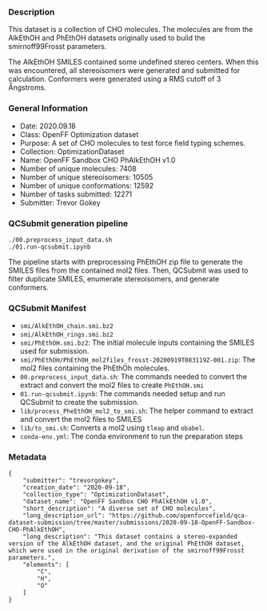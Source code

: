 ### Description

This dataset is a collection of CHO molecules.
The molecules are from the AlkEthOH and PhEthOH datasets originally used to build the smirnoff99Frosst parameters.

The AlkEthOH SMILES contained some undefined stereo centers.
When this was encountered, all stereoisomers were generated and submitted for calculation.
Conformers were generated using a RMS cutoff of 3 Ångstroms.

### General Information
 - Date: 2020.09.18
 - Class: OpenFF Optimization dataset
 - Purpose: A set of CHO molecules to test force field typing schemes.
 - Collection: OptimizationDataset
 - Name: OpenFF Sandbox CHO PhAlkEthOH v1.0
 - Number of unique molecules: 7408
 - Number of unique stereoisomers: 10505
 - Number of unique conformations: 12592
 - Number of tasks submitted: 12271
 - Submitter: Trevor Gokey
 
### QCSubmit generation pipeline

```
./00.preprocess_input_data.sh
./01.run-qcsubmit.ipynb
```

The pipeline starts with preprocessing PhEthOH zip file to generate the SMILES files from the contained mol2 files.
Then, QCSubmit was used to filter duplicate SMILES, enumerate stereoisomers, and generate conformers. 

### QCSubmit Manifest
 
- `smi/AlkEthOH_chain.smi.bz2`
- `smi/AlkEthOH_rings.smi.bz2`
- `smi/PhEthOH.smi.bz2`: The initial molecule inputs containing the SMILES used for submission.
- `smi/PhEthOH/PhEthOH_mol2files_frosst-20200919T083119Z-001.zip`: The mol2 files containing the PhEthOh molecules.
- `00.preprocess_input_data.sh`: The commands needed to convert the extract and convert the mol2 files to create `PhEthOH.smi`
- `01.run-qcsubmit.ipynb`: The commands needed setup and run QCSubmit to create the submission.
- `lib/process_PheEthOH_mol2_to_smi.sh`: The helper command to extract and convert the mol2 files to SMILES
- `lib/to_smi.sh`: Converts a mol2 using `tleap` and `obabel`.
- `conda-env.yml`: The conda environment to run the preparation steps

### Metadata

```
{
	"submitter": "trevorgokey",
	"creation_date": "2020-09-18",
	"collection_type": "OptimizationDataset",
	"dataset_name": "OpenFF Sandbox CHO PhAlkEthOH v1.0", 
	"short_description": "A diverse set of CHO molecules",
	"long_description_url": "https://github.com/openforcefield/qca-dataset-submission/tree/master/submissions/2020-09-18-OpenFF-Sandbox-CHO-PhAlkEthOH",
	"long_description": "This dataset contains a stereo-expanded version of the AlkEthOH dataset, and the original PhEthOH dataset, which were used in the original derivation of the smirnoff99Frosst parameters.",
	"elements": [
		"C",
		"H",
		"O"
	]
}
```
